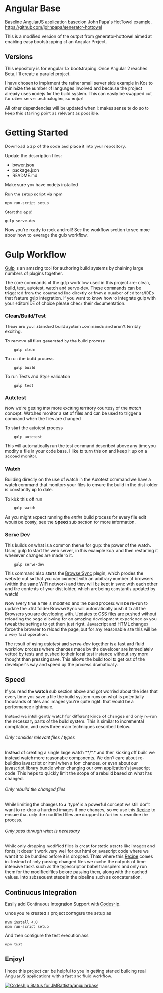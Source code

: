 # Angular Base
Baseline AngularJS application based on John Papa's HotTowel example.
https://github.com/johnpapa/generator-hottowel

This is a modified version of the output from generator-hottowel aimed at enabling easy bootstrapping of an Angular Project. 

## Versions
This repository is for Angular 1.x bootstraping. Once Angular 2 reaches Beta, I'll create a parallel project.

I have chosen to implement the rather small server side example in Koa to minimize the number of languages involved and because the project already uses nodejs for the build system. This can easily be swapped out for other server technologies, so enjoy!

All other dependencies will be updated when it makes sense to do so to keep this starting point as relevant as possible.

# Getting Started
Download a zip of the code and place it into your repository.

Update the description files:
* bower.json
* package.json
* README.md 

Make sure you have nodejs installed 

Run the setup script via npm

```shell
npm run-script setup
```

Start the app!
```shell
gulp serve-dev
```

Now you're ready to rock and roll! See the workflow section to see more about how to leverage the gulp workflow.

# Gulp Workflow
[Gulp](http://gulpjs.com/) is an amazing tool for authoring build systems by chaining large numbers of plugins together.

The core commands of the gulp workflow used in this project are: clean, build, test, autotest, watch and serve-dev. These commands can be triggered from the command line directly or from a number of editors/IDEs that feature gulp integration. If you want to know how to integrate gulp with your editor/IDE of choice please check their documentation.

### Clean/Build/Test 
These are your standard build system commands and aren't terribly exciting.

To remove all files generated by the build process
```shell
    gulp clean
```

To run the build process
```shell
    gulp build
```

To run Tests and Style validation
```shell
    gulp test
```

### Autotest
Now we're getting into more exciting territory courtesy of the *watch* concept. Watches monitor a set of files and can be used to trigger a command when the files are changed.

To start the autotest process
```shell
    gulp autotest
```
    
This will automatically run the test command described above any time you modify a file in your code base. I like to turn this on and keep it up on a second monitor.

### Watch
Building directly on the use of watch in the Autotest command we have a watch command that monitors your files to ensure the build in the dist folder is constantly up to date.

To kick this off run
```shell
    gulp watch
```

As you might expect running the *entire* build process for every file edit would be costly, see the **Speed** sub section for more information.

### Serve Dev
 This builds on what is a common theme for gulp: the power of the watch. Using gulp to start the web server, in this example koa, and then restarting it whenever changes are made to it. 
```shell
    gulp serve-dev
```    

This command also starts the [BrowserSync](https://www.browsersync.io/) plugin, which proxies the website out so that you can connect with an arbitrary number of browsers (within the same WiFi network) and they will be kept in sync with each other and the contents of your dist folder, which are being constantly updated by watch!

Now every time a file is modified and the build process will be re-run to update the .dist folder BrowserSync will automatically push it to all the Browsers you are developing with. Updates to CSS files are pushed without reloading the page allowing for an amazing development experience as you tweak the settings to get them just right. Javascript and HTML changes force the browser to reload the page, but for any reasonable site this will be a very fast operation.

The result of using *autotest* and *serve-dev* together is a fast and fluid workflow process where changes made by the developer are immediately vetted by tests and pushed to their local test instance without any more thought than pressing save. This allows the build tool to get out of the developer's way and speed up the process dramatically.

## Speed
If you read the **watch** sub section above and got worried about the idea that every time you save a file the build system runs on what is potentially thousands of files and images you're quite right: that would be a performance nightmare. 

Instead we intelligently watch for different kinds of changes and only re-run the necessary parts of the build system. This is similar to incremental compilation, and uses three main techniques described below.

###### Only consider relevant files / types
Instead of creating a single large watch \*\*/\*.\* and then kicking off build we instead watch more reasonable components. We don't care about re-building javascript or html when a font changes, or even about our javascript library bundle when changing our own application's javascript code. This helps to quickly limit the scope of a rebuild based on what has changed.

###### Only rebuild the changed files
While limiting the changes to a 'type' is a powerful concept we still don't want to re-drop a hundred images if one changes, so we use this [Recipe](https://github.com/gulpjs/gulp/blob/master/docs/recipes/rebuild-only-files-that-change.md) to ensure that only the modified files are dropped to further streamline the process.

###### Only pass through what is necessary
While only dropping modified files is great for static assets like images and fonts, it doesn't work very well for our html or javascript code where we want it to be bundled before it is dropped. Thats where this [Recipe](https://github.com/gulpjs/gulp/blob/master/docs/recipes/only-pass-through-changed-files.md) comes in. Instead of only passing changed files we cache the outputs of time intensive tasks such as the typescript or babel transpilers and only run them for the modified files before passing them, along with the cached values, into subsequent steps in the pipeline such as concatenation.

## Continuous Integration
Easily add Continuous Integration Support with [Codeship](http://codeship.io). 

Once you're created a project configure the setup as
```shell
nvm install 4.0
npm run-script setup
```

And then configure the test execution ass
```shell
npm test
```

## Enjoy!
I hope this project can be helpful to you in getting started building real AngularJS applications with a fast and fluid workflow.

[ ![Codeship Status for JMBattista/angularbase](https://codeship.com/projects/0dbec4d0-9f6d-0133-d435-46b7f2ce8cb8/status?branch=master)](https://codeship.com/projects/127888)
